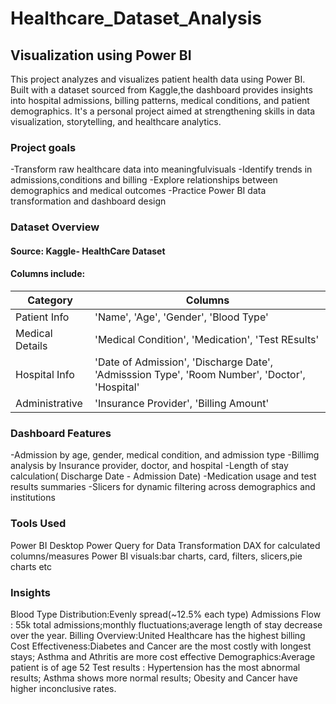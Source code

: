 # Healthcare_Dataset_Analysis

## Visualization using Power BI

This project analyzes and visualizes patient health data using Power BI. Built with a dataset sourced from Kaggle,the dashboard provides insights into hospital admissions, billing patterns, medical conditions, and patient demographics. It's a personal project aimed at strengthening skills in data visualization, storytelling, and healthcare analytics.
### Project goals
-Transform raw healthcare data into meaningfulvisuals
-Identify trends in admissions,conditions and  billing
-Explore relationships between demographics and medical outcomes
-Practice Power BI data transformation and dashboard design
### Dataset Overview
#### Source: Kaggle- HealthCare Dataset
#### Columns include:
| Category | Columns |
|----------|---------|
| Patient Info | 'Name', 'Age', 'Gender', 'Blood Type' |
| Medical Details | 'Medical Condition', 'Medication', 'Test REsults'|
| Hospital Info | 'Date of Admission', 'Discharge Date', 'Admisssion Type', 'Room Number', 'Doctor', 'Hospital' |
| Administrative | 'Insurance Provider', 'Billing Amount' |

### Dashboard Features
-Admission by age, gender, medical condition, and admission type
-Billimg analysis by Insurance provider, doctor, and hospital
-Length of  stay calculation( Discharge Date - Admission Date)
-Medication usage and test results summaries
-Slicers for dynamic filtering across demographics and institutions

### Tools Used
Power BI Desktop
Power Query for Data Transformation
DAX for calculated columns/measures
Power BI visuals:bar charts, card, filters, slicers,pie charts etc

### Insights
Blood Type Distribution:Evenly spread(~12.5% each type)
Admissions Flow : 55k total admissions;monthly fluctuations;average length of stay decrease over the year.
Billing Overview:United Healthcare has the highest billing
Cost Effectiveness:Diabetes and Cancer are the most costly with longest stays; Asthma and Athritis are more cost effective
Demographics:Average patient is of age 52
Test results : Hypertension has the most abnormal results; Asthma shows more normal results; Obesity and Cancer have higher inconclusive rates.
